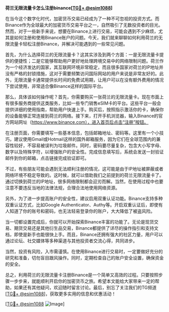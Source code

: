 **荷兰无限流量卡怎么注册binance[[TG💪+ @esim1088](https://t.me/s/esim1088)]**

在当今这个数字化时代，加密货币交易已经成为了一种不可忽视的投资方式。而Binance作为全球最大的加密货币交易平台之一，自然吸引了无数投资者的目光。然而，对于一些新手来说，想要在Binance上进行交易，可能会遇到不少麻烦，尤其是如何注册和使用Binance账户的问题。今天，我们就来聊聊如何利用荷兰的无限流量卡轻松注册Binance，并解决可能遇到的一些常见问题。

首先，为什么选择荷兰的无限流量卡？这其实涉及到两个方面：一是无限流量卡提供的便捷性；二是它能够帮助用户更好地处理跨境交易中的网络限制问题。荷兰作为一个经济发达的国家，其互联网环境非常稳定，而且很多国家对荷兰的IP地址并没有严格的封锁措施，这对于需要频繁访问国际网站的用户来说是非常友好的。此外，无限流量卡通常提供长时间的免费试用期，让用户可以在没有额外费用的情况下尝试使用，非常适合像Binance这样的国际平台。

那么，具体该如何操作呢？首先，你需要购买一张荷兰的无限流量卡。现在市面上有很多服务商提供这类服务，比如一些专门销售eSIM卡的平台。这些平台一般会提供详细的使用指南，帮助用户快速上手。购买后，按照指示激活你的卡，确保你的设备能够正常连接到荷兰的网络。接下来，打开手机浏览器，输入Binance的官方网站网址（https://www.binance.com），进入首页后点击“注册”按钮。

在注册页面，你需要填写一些基本信息，包括邮箱地址、密码等。这里有一个小技巧，建议使用Gmail或Hotmail这样的国外邮箱服务，因为它们在全球范围内的兼容性较好，不容易被误判为垃圾邮件。同时，密码要尽量复杂，包含大小写字母、数字以及特殊字符，以增强账户的安全性。完成信息填写后，系统会发送一封验证邮件到你的邮箱，点击链接完成验证即可。

不过，有些朋友可能会遇到无法顺利注册的情况，这可能是由于IP地址被屏蔽或者网络环境不稳定导致的。这时候，就可以借助我们之前提到的荷兰无限流量卡了。通过切换到荷兰的IP地址，很多网络限制都会迎刃而解。当然，在使用过程中也要注意不要违反当地的法律法规，合理合法地使用网络资源。

另外，为了进一步提高账户的安全性，建议启用双重认证功能。Binance支持多种双重认证方式，比如Google Authenticator、Authy等。开启双重认证后，即使有人知道了你的账号和密码，也无法轻易登录你的账户，大大降低了被盗风险。

当一切都设置完成后，你就可以开始探索Binance丰富的功能了。无论是现货交易、期货交易还是其他衍生品交易，Binance都提供了详尽的操作指引和支持文档，即使是新手也能很快上手。而且，Binance还拥有强大的社区力量，用户可以通过论坛、社交媒体等多种渠道与其他投资者交流心得，共同进步。

当然，投资有风险，入市需谨慎。在使用Binance进行交易时，一定要做好充分的研究和准备，切勿盲目跟风操作。同时，定期检查自己的账户安全设置，确保资金的安全。

总之，利用荷兰的无限流量卡注册Binance是一个简单又高效的过程。只要按照步骤一步步来，就能顺利开启你的加密货币之旅。希望本文能给大家带来一定的帮助，如果还有其他疑问，欢迎随时留言讨论。最后，别忘了关注我们的TG频道[[TG💪+ @esim1088](https://t.me/s/esim1088)]，获取更多实用的信息和优惠活动！

[[TG💪+ @esim1088](https://t.me/s/esim1088) ![Image](https://i.postimg.cc/4NQfJmqS/Snipaste-2025-05-13-00-14-12.png)]